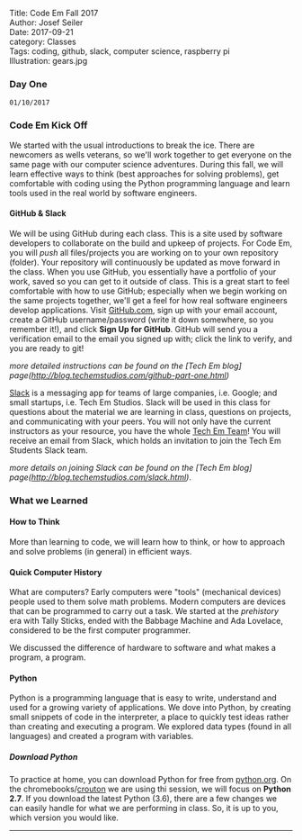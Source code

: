 Title: Code Em Fall 2017  
Author: Josef Seiler  
Date: 2017-09-21  
category: Classes  
Tags: coding, github, slack, computer science, raspberry pi  
Illustration: gears.jpg  

### Day One  

`01/10/2017`  

### Code Em Kick Off  

We started with the usual introductions to break the ice. There are newcomers as wells veterans, so we'll work together to get everyone on the same page with our computer science adventures. During this fall, we will learn effective ways to think (best approaches for solving problems), get comfortable with coding using the Python programming language and learn tools used in the real world by software engineers.  

#### GitHub & Slack  

We will be using GitHub during each class. This is a site used by software developers to collaborate on the build and upkeep of projects. For Code Em, you will *push* all files/projects you are working on to your own repository (folder). Your repository will continuously be updated as move forward in the class. When you use GitHub, you essentially have a portfolio of your work, saved so you can get to it outside of class. This is a great start to feel comfortable with how to use GitHub; especially when we begin working on the same projects together, we'll get a feel for how real software engineers develop applications. Visit [GitHub.com](https://github.com/), sign up with your email account, create a GitHub username/password (write it down somewhere, so you remember it!), and click **Sign Up for GitHub**. GitHub will send you a verification email to the email you signed up with; click the link to verify, and you are ready to git!  

*more detailed instructions can be found on the [Tech Em blog] page(http://blog.techemstudios.com/github-part-one.html)*  

[Slack](https://slack.com/) is a messaging app for teams of large companies, i.e. Google; and small startups, i.e. Tech Em Studios. Slack will be used in this class for questions about the material we are learning in class, questions on projects, and communicating with your peers. You will not only have the current instructors as your resource, you have the whole [Tech Em Team](http://techemstudios.com/about-us.html)! You will receive an email from Slack, which holds an invitation to join the Tech Em Students Slack team.  

*more details on joining Slack can be found on the [Tech Em blog] page(http://blog.techemstudios.com/slack.html)*.  

### What we Learned  

#### How to Think     

More than learning to code, we will learn how to think, or how to approach and solve problems (in general) in efficient ways.  

#### Quick Computer History    

What are computers? Early computers were "tools" (mechanical devices) people used to them solve math problems. Modern computers are devices that can be programmed to carry out a task. We started at the *prehistory* era with Tally Sticks, ended with the Babbage Machine and Ada Lovelace, considered to be the first computer programmer.  

We discussed the difference of hardware to software and what makes a program, a program.  

#### Python  

Python is a programming language that is easy to write, understand and used for a growing variety of applications. We dove into Python, by creating small snippets of code in the interpreter, a place to quickly test ideas rather than creating and executing a program. We explored data types (found in all languages) and created a program with variables.  

##### Download Python

To practice at home, you can download Python for free from [python.org](https://www.python.org/downloads/). On the chromebooks/[crouton](https://github.com/dnschneid/crouton) we are using thi session, we will focus on **Python 2.7**. If you download the latest Python (3.6), there are a few changes we can easily handle for what we are performing in class. So, it is up to you, which version you would like.  

***  
